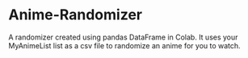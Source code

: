 # Anime-Randomizer
A randomizer created using pandas DataFrame in Colab. It uses your MyAnimeList list as a csv file to randomize an anime for you to watch.
